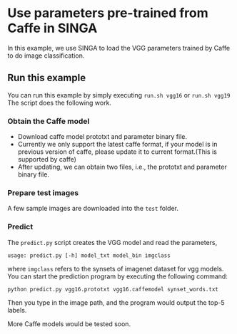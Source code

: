 <!--
    Licensed to the Apache Software Foundation (ASF) under one
    or more contributor license agreements.  See the NOTICE file
    distributed with this work for additional information
    regarding copyright ownership.  The ASF licenses this file
    to you under the Apache License, Version 2.0 (the
    "License"); you may not use this file except in compliance
    with the License.  You may obtain a copy of the License at

      http://www.apache.org/licenses/LICENSE-2.0

    Unless required by applicable law or agreed to in writing,
    software distributed under the License is distributed on an
    "AS IS" BASIS, WITHOUT WARRANTIES OR CONDITIONS OF ANY
    KIND, either express or implied.  See the License for the
    specific language governing permissions and limitations
    under the License.
-->
# Use parameters pre-trained from Caffe in SINGA

In this example, we use SINGA to load the VGG parameters trained by Caffe to do image classification.

## Run this example
You can run this example by simply executing `run.sh vgg16` or `run.sh vgg19`
The script does the following work.

### Obtain the Caffe model
* Download caffe model prototxt and parameter binary file.
* Currently we only support the latest caffe format, if your model is in
    previous version of caffe, please update it to current format.(This is
    supported by caffe)
* After updating, we can obtain two files, i.e., the prototxt and parameter
    binary file.

### Prepare test images
A few sample images are downloaded into the `test` folder.

### Predict
The `predict.py` script creates the VGG model and read the parameters,

    usage: predict.py [-h] model_txt model_bin imgclass

where `imgclass` refers to the synsets of imagenet dataset for vgg models.
You can start the prediction program by executing the following command:

    python predict.py vgg16.prototxt vgg16.caffemodel synset_words.txt

Then you type in the image path, and the program would output the top-5 labels.

More Caffe models would be tested soon.
